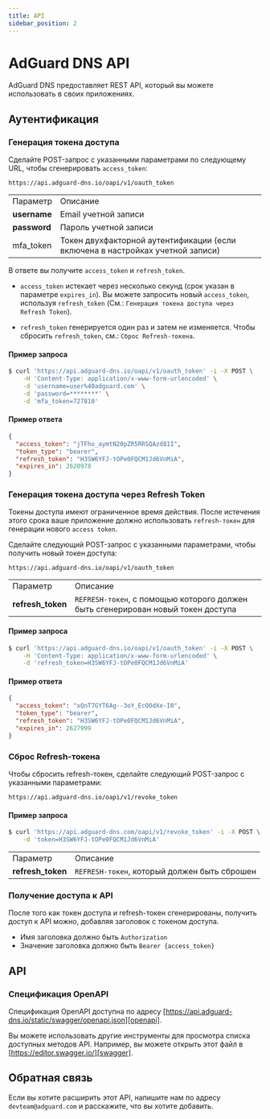 ```yaml
---
title: API
sidebar_position: 2
---
```


# AdGuard DNS API

AdGuard DNS предоставляет REST API, который вы можете использовать в своих приложениях.

## Аутентификация

### Генерация токена доступа

Сделайте POST-запрос с указанными параметрами по следующему URL, чтобы сгенерировать `access_token`:

`https://api.adguard-dns.io/oapi/v1/oauth_token`

|              |                                                                                |
| ------------ | ------------------------------------------------------------------------------ |
| Параметр     | Описание                                                                       |
| **username** | Email учетной записи                                                           |
| **password** | Пароль учетной записи                                                          |
| mfa_token    | Токен двухфакторной аутентификации (если включена в настройках учетной записи) |

В ответе вы получите `access_token` и `refresh_token`.

- `access_token` истекает через несколько секунд (срок указан в параметре `expires_in`). Вы можете запросить новый `access_token`, используя `refresh_token` (См.: `Генерация токена доступа через Refresh Token`).

- `refresh_token` генерируется один раз и затем не изменяется. Чтобы сбросить `refresh_token`, см.: `Сброс Refresh-токена`.

#### Пример запроса

```bash
$ curl 'https://api.adguard-dns.io/oapi/v1/oauth_token' -i -X POST \
    -H 'Content-Type: application/x-www-form-urlencoded' \
    -d 'username=user%40adguard.com' \
    -d 'password=********' \
    -d 'mfa_token=727810'
```

#### Пример ответа

```json
{
  "access_token": "jTFho_aymtN20pZR5RRSQAzd81I",
  "token_type": "bearer",
  "refresh_token": "H3SW6YFJ-tOPe0FQCM1Jd6VnMiA",
  "expires_in": 2620978
}
```

### Генерация токена доступа через Refresh Token

Токены доступа имеют ограниченное время действия. После истечения этого срока ваше приложение должно использовать `refresh-токен` для генерации нового `access token`.

Сделайте следующий POST-запрос с указанными параметрами, чтобы получить новый токен доступа:

`https://api.adguard-dns.io/oapi/v1/oauth_token`

|                   |                                                                                  |
| ----------------- | -------------------------------------------------------------------------------- |
| Параметр          | Описание                                                                         |
| **refresh_token** | `REFRESH-токен`, с помощью которого должен быть сгенерирован новый токен доступа |

#### Пример запроса

```bash
$ curl 'https://api.adguard-dns.io/oapi/v1/oauth_token' -i -X POST \
    -H 'Content-Type: application/x-www-form-urlencoded' \
    -d 'refresh_token=H3SW6YFJ-tOPe0FQCM1Jd6VnMiA'
```

#### Пример ответа

```json
{
  "access_token": "xQnT7GYT6Ag--3oY_EcOOdXe-I0",
  "token_type": "bearer",
  "refresh_token": "H3SW6YFJ-tOPe0FQCM1Jd6VnMiA",
  "expires_in": 2627999
}
```

### Сброс Refresh-токена

Чтобы сбросить refresh-токен, сделайте следующий POST-запрос с указанными параметрами:

`https://api.adguard-dns.io/oapi/v1/revoke_token`

#### Пример запроса

```bash
$ curl 'https://api.adguard-dns.com/oapi/v1/revoke_token' -i -X POST \
    -d 'token=H3SW6YFJ-tOPe0FQCM1Jd6VnMiA'
```

|                   |                                              |
| ----------------- | -------------------------------------------- |
| Параметр          | Описание                                     |
| **refresh_token** | `REFRESH-токен`, который должен быть сброшен |

### Получение доступа к API

После того как токен доступа и refresh-токен сгенерированы, получить доступ к API можно, добавляя заголовок с токеном доступа.

- Имя заголовка должно быть `Authorization`
- Значение заголовка должно быть `Bearer {access_token}`

## API

### Спецификация OpenAPI

Спецификация OpenAPI доступна по адресу [https://api.adguard-dns.io/static/swagger/openapi.json][openapi].

Вы можете использовать другие инструменты для просмотра списка доступных методов API. Например, вы можете открыть этот файл в [https://editor.swagger.io/][swagger].

## Обратная связь

Если вы хотите расширить этот API, напишите нам по адресу `devteam@adguard.com` и расскажите, что вы хотите добавить.

[openapi]: https://api.adguard-dns.io/static/swagger/openapi.json
[swagger]: https://editor.swagger.io/
